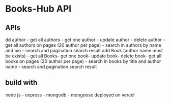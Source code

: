 # Books-Hub API 
## APIs
dd author - get all authors - get one author - update author - delete author - get all authors on pages (20 author per page) - search in authors by name and bio - search and pagination search result 
add Book (author name must be exists) - get all Books- get one book- update book- delete book- get all books on pages (20 author per page) - search in books by title and author name - search and pagination search result
## build with 
node js - express - mongodb - mongoose
deployed on vercel
